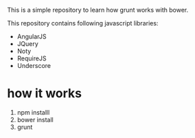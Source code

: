 This is a simple repository to learn how grunt works with bower.

This repository contains following javascript libraries:
* AngularJS
* JQuery
* Noty
* RequireJS
* Underscore

# how it works
1. npm installl
2. bower install
3. grunt 
